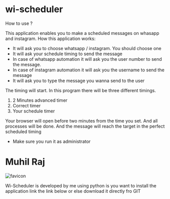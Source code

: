 # wi-scheduler 
How to use ? 

This application enables you to make a scheduled messages on whasapp and instagram.
How this application works:
* It will ask you to choose whatsapp / instagram. You should choose one
* It will ask your schedule timing to send the message
* In case of whatsapp automation it will ask you the user number to send the message.
* In case of instagram automation it will ask you the username to send the message
* It will ask you to type the message you wanna send to the user

The timing will start. In this program there will be three different timings.

1. 2 Minutes advanced timer 
2. Correct timer
3. Your schedule timer

Your browser will open before two minutes from the time you set. And all processes will be
done. And the message will reach the target in the perfect scheduled timing

* Make sure you run it as administrator

# Muhil Raj

![favicon](https://user-images.githubusercontent.com/55051533/131548118-e2ad2721-0284-4e79-8b42-ebcb00944ece.png)

Wi-Scheduler is developed by me using python is you want to install the application link the link below or else download it directly fro GIT

